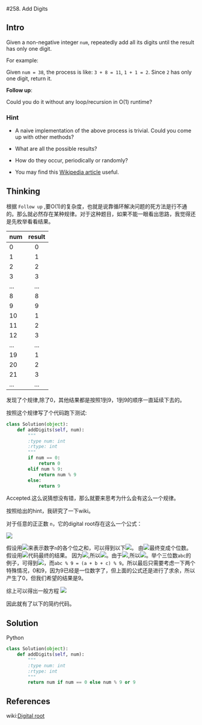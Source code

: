 #258. Add Digits

## Intro

Given a non-negative integer `num`, repeatedly add all its digits until the result has only one digit.

For example:

Given `num = 38`, the process is like: `3 + 8 = 11`, `1 + 1 = 2`. Since `2` has only one digit, return it.

**Follow up**:

Could you do it without any loop/recursion in O(1) runtime?

### Hint

* A naive implementation of the above process is trivial. Could you come up with other methods?

* What are all the possible results?

* How do they occur, periodically or randomly?

* You may find this [Wikipedia article](https://en.wikipedia.org/wiki/Digital_root) useful.


## Thinking

根据 `Follow up` ,要O(1)的复杂度，也就是说靠循环解决问题的死方法是行不通的。那么就必然存在某种规律。对于这种题目，如果不能一眼看出思路，我觉得还是先枚举看看结果。

|num|result|
| - |:----:|
|0|0|
|1|1|
|2|2|
|3|3|
|...|...|
|8|8|
|9|9|
|10|1|
|11|2|
|12|3|
|...|...|
|19|1|
|20|2|
|21|3|
|...|...|

发现了个规律,除了0，其他结果都是按照1到9，1到9的顺序一直延续下去的。

按照这个规律写了个代码跑下测试:

```python
class Solution(object):
    def addDigits(self, num):
        """
        :type num: int
        :rtype: int
        """
        if num == 0:
            return 0
        elif num % 9:
            return num % 9
        else:
            return 9
```

Accepted.这么说猜想没有错，那么就要来思考为什么会有这么一个规律。

按照给出的hint，我研究了一下wiki。

对于任意的正正数 `n`，它的digital root存在这么一个公式：

![](https://upload.wikimedia.org/math/8/a/7/8a7abcd3603e5d1bae53e0f2dd356585.png)

假设用![](https://upload.wikimedia.org/math/b/4/3/b43f9f9ebfb541f8ed7146fcaac57508.png)来表示数字`n`的各个位之和，可以得到以下![](https://upload.wikimedia.org/math/e/1/3/e13c70b270e1e69028608e77f81674dd.png)。
由![](https://upload.wikimedia.org/math/d/0/4/d040a98a4d30fd8bb8f6a17fb4ce6d6f.png)最终变成个位数。假设用![](https://upload.wikimedia.org/math/1/c/c/1cca607595449e291442c379322a8231.png)代码最终的结果。
因为![](https://upload.wikimedia.org/math/e/c/d/ecd9cb2dfea54c43bf8d0a72e5a4cb0d.png),所以![](https://upload.wikimedia.org/math/b/9/8/b9834817f476854bd68cad96cf2e5732.png)。由于![](https://upload.wikimedia.org/math/b/a/c/bac2a57bbdeaa9257c5811eab53d8c0b.png),所以![](https://upload.wikimedia.org/math/b/f/c/bfc3fb73b9c82b26614794fa02064690.png)。举个三位数`abc`的例子，可得到![](https://upload.wikimedia.org/math/d/b/9/db9842aa8b38b96fdff9b9c348ab4508.png)，而`abc % 9 = (a + b + c) % 9`。所以最后只需要考虑一下两个特殊情况，0和9，因为9已经是一位数字了，但上面的公式还是进行了求余，所以产生了0，但我们希望的结果是9。

综上可以得出一般方程 ![](https://upload.wikimedia.org/math/3/6/1/361cd5046da55beef218b6d2d03a1a0a.png)

因此就有了以下的简约代码。


## Solution

Python

```python
class Solution(object):
    def addDigits(self, num):
        """
        :type num: int
        :rtype: int
        """
        return num if num == 0 else num % 9 or 9

```

## References

wiki:[Digital root](https://en.wikipedia.org/wiki/Digital_root)